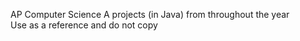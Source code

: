 AP Computer Science A projects (in Java) from throughout the year\
Use as a reference and do not copy
